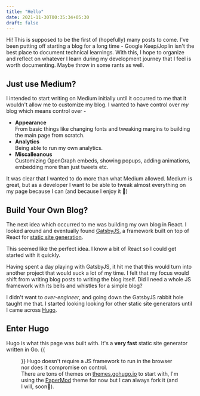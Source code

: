 ```yaml
---
title: "Hello"
date: 2021-11-30T00:35:34+05:30
draft: false
---
```

Hi! This is supposed to be the first of (hopefully) many posts to come. I've been putting off starting a blog for a long time - Google Keep/Joplin isn't the best place to document technical learnings. With this, I hope to organize and reflect on whatever I learn during my development journey that I feel is worth documenting. Maybe throw in some rants as well. 

## Just use Medium?

I intended to start writing on Medium initially until it occurred to me that it wouldn't allow me to customize my blog. I wanted to have control over *my* blog which means control over -  

* **Appearance**  
From basic things like changing fonts and tweaking margins to building the main page from scratch.
* **Analytics**  
Being able to run my own analytics.
* **Miscalleanous**  
Customizing OpenGraph embeds, showing popups, adding animations, embedding more than just tweets etc.

It was clear that I wanted to do more than what Medium allowed. Medium is great, but as a developer I want to be able to tweak almost everything on my page because I can (and because I enjoy it 😬)

## Build Your Own Blog?

The next idea which occurred to me was building my own blog in React. I looked around and eventually found [GatsbyJS](https://www.gatsbyjs.com/), a framework built on top of React for [static site generation](https://www.cloudflare.com/en-in/learning/performance/static-site-generator/).  

This seemed like the perfect idea. I know a bit of React so I could get started with it quickly.  

Having spent a day playing with GatsbyJS, it hit me that this would turn into another project that would suck a lot of my time. I felt that my focus would shift from writing blog posts to writing the blog itself. Did I need a whole JS framework with its bells and whistles for a simple blog?

I didn't want to *over-engineer*, and going down the GatsbyJS rabbit hole taught me that. I started looking looking for other static site generators until I came across [Hugo](https://gohugo.io/).

## Enter Hugo
Hugo is what this page was built with. It's a **very fast** static site generator written in Go.
{{<figure src="/img/hugo-speed.png" title="Very fast indeed">}}
Hugo doesn't require a JS framework to run in the browser nor does it compromise on control.  
There are tons of themes on [themes.gohugo.io](https://themes.gohugo.io) to start with,
I'm using the [PaperMod](https://adityatelange.github.io/hugo-PaperMod/) theme for now but I can always fork it (and I will, soon🙂).